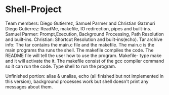 # Shell-Project
Team members: Diego Gutierrez, Samuel Parmer and Christian Gazmuri
Diego Gutierrez: ReadMe, makefile, IO redirection, pipes and built-ins.
Samuel Parmer: Prompt,Execution, Background Processing, Path Resolution and built-ins.
Christian:  Shortcut Resolution and built-ins(echo).
Tar archive info: The tar contains the main.c file and the makefile. The main.c is the main programs tha runs the shell. The makefile compiles the code. The README file will tell the user how to use the program.
Makefile- type make and it will activate the it. The makefile consist of the gcc compiler command so it can run the code. Type shell to run the program.

Unfinished portion: alias & unalias, echo (all finished but not implemented in this version), background processes work but shell doesn't print any messages about them.
